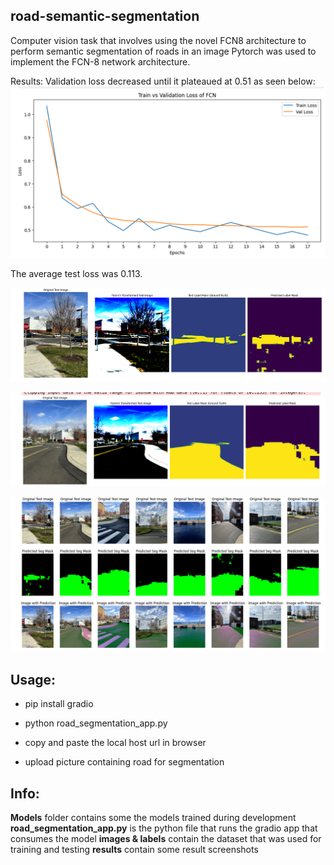 ## road-semantic-segmentation
Computer vision task that involves using the novel FCN8 architecture to perform semantic segmentation of roads in an image
Pytorch was used to implement the FCN-8 network architecture.

Results:
Validation loss decreased until it plateaued at 0.51 as seen below:
![Alt text](results/train_val_loss_curve.png "Train_Val_Loss_Curve")

The average test loss was 0.113. 

![Alt text](results/result_1.png )
<br>

![Alt text](results/result_2.png )
<br>

![Alt text](results/result_3.png )


## Usage:
- pip install gradio

- python road_segmentation_app.py

- copy and paste the local host url in browser

- upload picture containing road for segmentation

## Info:
**Models** folder contains some the models trained during development
**road_segmentation_app.py** is the python file that runs the gradio app that consumes the model
**images & labels** contain the dataset that was used for training and testing
**results** contain some result screenshots

  



